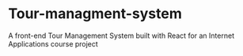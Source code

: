 # Tour-managment-system
A front-end Tour Management System built with React for an Internet Applications course project
